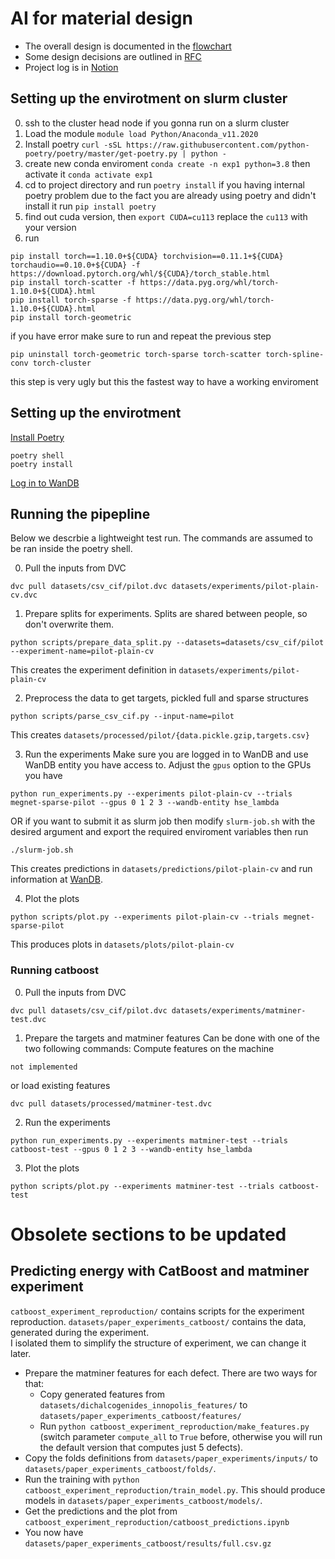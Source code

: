# AI for material design
- The overall design is documented in the [flowchart](https://miro.com/welcomeonboard/eUdTWFNlaTZOZkc3NUlqd2o0TXB2QUUxRjFWVGxVcGtrWTJ5U01lbFZ1aFZxTFJRcUNyNG5NMjFaZkZ4S3pHRXwzMDc0NDU3MzU5MDMzOTQ0ODgx?invite_link_id=740759716756)
- Some design decisions are outlined in [RFC](https://docs.google.com/document/d/1Cc3772US-E73yQEMFn444OY9og9blKHpuP21sv9Gdxk/edit?usp=sharing)
- Project log is in [Notion](https://www.notion.so/AI-for-material-design-1f8f321d2ac54245a7af410d838929ae)

## Setting up the envirotment on slurm cluster

0. ssh to the cluster head node if you gonna run on a slurm cluster
1. Load the module `module load Python/Anaconda_v11.2020`
2. Install poetry ```curl -sSL https://raw.githubusercontent.com/python-poetry/poetry/master/get-poetry.py | python -```
3. create new conda enviroment ```conda create -n exp1 python=3.8``` then activate it `conda activate exp1`
4. cd to project directory and run `poetry install` if you having internal poetry problem due to the fact you are already using poetry and didn't install it run ```pip install poetry```
5. find out cuda version, then `export CUDA=cu113` replace the `cu113` with your version
6. run
```
pip install torch==1.10.0+${CUDA} torchvision==0.11.1+${CUDA} torchaudio==0.10.0+${CUDA} -f https://download.pytorch.org/whl/${CUDA}/torch_stable.html
pip install torch-scatter -f https://data.pyg.org/whl/torch-1.10.0+${CUDA}.html
pip install torch-sparse -f https://data.pyg.org/whl/torch-1.10.0+${CUDA}.html
pip install torch-geometric
```
if you have error make sure to run and repeat the previous step
```
pip uninstall torch-geometric torch-sparse torch-scatter torch-spline-conv torch-cluster
```
this step is very ugly but this the fastest way to have a working enviroment



## Setting up the envirotment
[Install Poetry](https://python-poetry.org/docs/#installation)
```
poetry shell
poetry install
```

[Log in to WanDB](https://docs.wandb.ai/ref/cli/wandb-login)
## Running the pipepline
Below we descrbie a lightweight test run. The commands are assumed to be ran inside the poetry shell.

0. Pull the inputs from DVC
```
dvc pull datasets/csv_cif/pilot.dvc datasets/experiments/pilot-plain-cv.dvc
```

1. Prepare splits for experiments. Splits are shared between people, so don't overwrite them.
```
python scripts/prepare_data_split.py --datasets=datasets/csv_cif/pilot --experiment-name=pilot-plain-cv
```
This creates the experiment definition in `datasets/experiments/pilot-plain-cv`

2. Preprocess the data to get targets, pickled full and sparse structures
```
python scripts/parse_csv_cif.py --input-name=pilot
```
This creates `datasets/processed/pilot/{data.pickle.gzip,targets.csv}`

3. Run the experiments
Make sure you are logged in to WanDB and use WanDB entity you have access to. Adjust the `gpus` option to the GPUs you have
```
python run_experiments.py --experiments pilot-plain-cv --trials megnet-sparse-pilot --gpus 0 1 2 3 --wandb-entity hse_lambda
```
OR if you want to submit it as slurm job then modify `slurm-job.sh` with the desired argument and export the required enviroment variables
then run
```
./slurm-job.sh
```

This creates predictions in `datasets/predictions/pilot-plain-cv` and run information at [WanDB](https://wandb.ai/hse_lambda/ai4material_design).

4. Plot the plots
```
python scripts/plot.py --experiments pilot-plain-cv --trials megnet-sparse-pilot
```
This produces plots in `datasets/plots/pilot-plain-cv`

### Running catboost

0. Pull the inputs from DVC
```
dvc pull datasets/csv_cif/pilot.dvc datasets/experiments/matminer-test.dvc
```

1. Prepare the targets and matminer features
Can be done with one of the two following commands:
Compute features on the machine
```
not implemented
```
or load existing features
```
dvc pull datasets/processed/matminer-test.dvc
```

2. Run the experiments
```
python run_experiments.py --experiments matminer-test --trials catboost-test --gpus 0 1 2 3 --wandb-entity hse_lambda   
```

3. Plot the plots
```
python scripts/plot.py --experiments matminer-test --trials catboost-test
```

# Obsolete sections to be updated
## Predicting energy with CatBoost and matminer experiment
`catboost_experiment_reproduction/` contains scripts for the experiment reproduction.
`datasets/paper_experiments_catboost/` contains the data, generated during the experiment.   
I isolated them to simplify the structure of experiment, we can change it later.
* Prepare the matminer features for each defect. There are two ways for that:
  * Copy generated features from `datasets/dichalcogenides_innopolis_features/` to `datasets/paper_experiments_catboost/features/`
  * Run `python catboost_experiment_reproduction/make_features.py` (switch parameter `compute_all` to `True` before, otherwise you will run the default version that computes just 5 defects). 
* Copy the folds definitions from `datasets/paper_experiments/inputs/` to `datasets/paper_experiments_catboost/folds/`.
* Run the training with `python catboost_experiment_reproduction/train_model.py`. This should produce models in `datasets/paper_experiments_catboost/models/`.
* Get the predictions and the plot from `catboost_experiment_reproduction/catboost_predictions.ipynb`
* You now have `datasets/paper_experiments_catboost/results/full.csv.gz`
